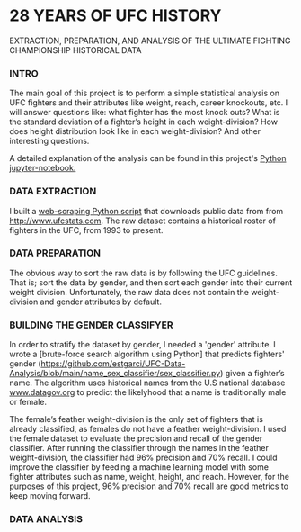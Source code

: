 # 28 YEARS OF UFC HISTORY
EXTRACTION, PREPARATION, AND ANALYSIS OF THE ULTIMATE FIGHTING CHAMPIONSHIP HISTORICAL DATA
### INTRO
The main goal of this project is to perform a simple statistical analysis on UFC fighters and their attributes like weight, reach, career knockouts, etc. I will answer questions like: what fighter has the most knock outs? What is the standard deviation of a fighter’s height in each weight-division? How does height distribution look like in each weight-division? And other interesting questions.

A detailed explanation of the analysis can be found in this project's [Python jupyter-notebook.](https://github.com/estgarci/UFC-Data-Analysis/blob/main/exploratory_analysis.ipynb)
### DATA EXTRACTION
I built a [web-scraping Python script](https://github.com/estgarci/UFC-Data-Analysis/blob/main/data/extraction/extract_fighters.py) that downloads public data from from http://www.ufcstats.com. The raw dataset contains a historical roster of fighters in the UFC, from 1993 to present.
### DATA PREPARATION
The obvious way to sort the raw data is by following the UFC guidelines. That is; sort the data by gender, and then sort each gender into their current weight division. Unfortunately, the raw data does not contain the weight-division and gender attributes by default.
### BUILDING THE GENDER CLASSIFYER
In order to stratify the dataset by gender, I needed a 'gender' attribute. I wrote a [brute-force search algorithm using Python] that predicts fighters' gender (https://github.com/estgarci/UFC-Data-Analysis/blob/main/name_sex_classifier/sex_classifier.py) given a fighter’s name. The algorithm uses historical names from the U.S national database www.datagov.org to predict the likelyhood that a name is traditionally male or female. 

The female’s feather weight-division is the only set of fighters that is already classified, as females do not have a feather weight-division. I used the female dataset to evaluate the precision and recall of the gender classifier. After running the classifier through the names in the feather weight-division, the classifier had 96% precision and 70% recall. I could improve the classifier by feeding a machine learning model with some fighter attributes such as name, weight, height, and reach. However, for the purposes of this project, 96% precision and 70% recall are good metrics to keep moving forward.
### DATA ANALYSIS

